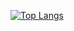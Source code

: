 
[![Top Langs](https://github-readme-stats.vercel.app/api/top-langs/?username=wtetsu&hide=javascript,html,css,vue&langs_count=10&layout=compact&line_height&count_private=true)](https://github.com/anuraghazra/github-readme-stats)
